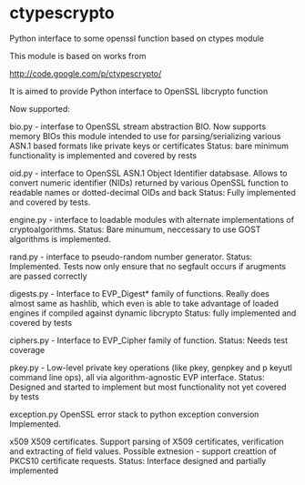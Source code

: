 ctypescrypto
============

Python interface to some openssl function based on ctypes module

This module is based on works from

http://code.google.com/p/ctypescrypto/

It is aimed to provide Python interface to OpenSSL libcrypto function

Now supported:

bio.py - interfase to OpenSSL stream abstraction BIO. Now supports
	memory BIOs this module intended to use for parsing/serializing
	various ASN.1 based formats like private keys or certificates
	Status: bare minimum functionality is implemented and covered by
	rests

oid.py - interface to OpenSSL ASN.1 Object Identifier databsase.
	Allows to convert numeric identifier (NIDs) returned by various
	OpenSSL function to readable names or dotted-decimal OIDs and back
	Status: Fully implemented and covered by tests.

engine.py - interface to loadable modules with alternate implementations
    of cryptoalgorithms.
	Status: Bare minumum, neccessary to use GOST algorithms is
	implemented.

rand.py - interface to pseudo-random number generator.
	Status: Implemented. Tests now only ensure that no segfault occurs
	if arugments are passed correctly

digests.py  - Interface  to EVP\_Digest\* family of functions. 
	Really does almost same as hashlib, which even is able to take
	advantage of loaded engines if compiled against dynamic libcrypto
	Status: fully implemented and covered by tests

ciphers.py - Interface to EVP\_Cipher family of function. 
	Status: Needs test coverage

pkey.py - Low-level private key operations (like pkey, genpkey and p
    keyutl command line ops), all via algorithm-agnostic EVP interface.
	Status: Designed and started to implement but most functionality 
	not yet covered by tests

exception.py OpenSSL error stack to python exception conversion
	Implemented.

x509 X509 certificates. Support parsing of X509 certificates,
	verification and extracting of field values. Possible extnesion -
	support creattion of PKCS10 certificate requests.
	Status: Interface designed and partially implemented

